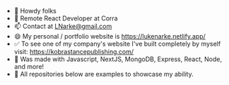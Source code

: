 - 👋 Howdy folks
- 👀 Remote React Developer at Corra
- 📫 Contact at LNarke@gmail.com  
- 😄 My personal / portfolio website is https://lukenarke.netlify.app/ 
- ✅ To see one of my company's website I've built completely by myself visit: https://kobrastancepublishing.com/
- 🔼 Was made with Javascript, NextJS, MongoDB, Express, React, Node, and more!
- 🔻 All repositories below are examples to showcase my ability. 


<!---
LukeNarke/LukeNarke is a ✨ special ✨ repository because its `README.md` (this file) appears on your GitHub profile.
You can click the Preview link to take a look at your changes.
--->
